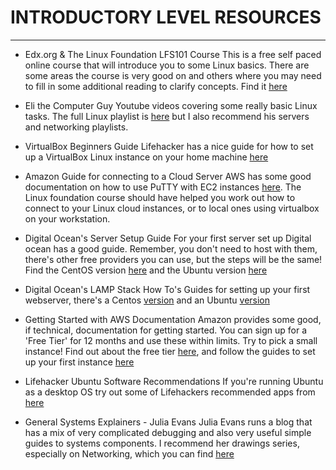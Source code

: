 # INTRODUCTORY LEVEL RESOURCES
------------------------------

* Edx.org & The Linux Foundation LFS101 Course
   This is a free self paced online course that will introduce you to some Linux basics. There are some areas the course is very good on and others where you may need to fill in some additional reading to clarify concepts. Find it [here](https://www.edx.org/course/introduction-linux-linuxfoundationx-lfs101x-0#!)

* Eli the Computer Guy 
   Youtube videos covering some really basic Linux tasks. The full Linux playlist is [here](https://www.youtube.com/playlist?list=PLD6B6473ACF32C59D) but I also recommend his servers and networking playlists.
* VirtualBox Beginners Guide
   Lifehacker has a nice guide for how to set up a VirtualBox Linux instance on your home machine [here](http://lifehacker.com/5204434/the-beginners-guide-to-creating-virtual-machines-with-virtualbox)

* Amazon Guide for connecting to a Cloud Server
   AWS has some good documentation on how to use PuTTY with EC2 instances [here](http://docs.aws.amazon.com/AWSEC2/latest/UserGuide/putty.html). The Linux foundation course should have helped you work out how to connect to your Linux cloud instances, or to local ones using virtualbox on your workstation.

* Digital Ocean's Server Setup Guide
   For your first server set up Digital ocean has a good guide. Remember, you don't need to host with them, there's other free providers you can use, but the steps will be the same! Find the CentOS version [here](https://www.digitalocean.com/community/tutorials/initial-server-setup-with-centos-7) and the Ubuntu version [here](https://www.digitalocean.com/community/tutorials/initial-server-setup-with-ubuntu-16-04)

* Digital Ocean's LAMP Stack How To's
   Guides for setting up your first webserver, there's a Centos [version](https://www.digitalocean.com/community/tutorials/how-to-install-linux-apache-mysql-php-lamp-stack-on-centos-7) and an Ubuntu [version](https://www.digitalocean.com/community/tutorials/how-to-install-linux-apache-mysql-php-lamp-stack-on-ubuntu-16-04)

* Getting Started with AWS Documentation
   Amazon provides some good, if technical, documentation for getting started. You can sign up for a 'Free Tier' for 12 months and use these within limits. Try to pick a small instance! Find out about the free tier [here](https://aws.amazon.com/free/), and follow the guides to set up your first instance [here](http://docs.aws.amazon.com/AWSEC2/latest/UserGuide/EC2_GetStarted.html)

* Lifehacker Ubuntu Software Recommendations
   If you're running Ubuntu as a desktop OS try out some of Lifehackers recommended apps from [here](http://lifehacker.com/lifehacker-pack-for-linux-our-list-of-the-essential-li-815376368)

* General Systems Explainers - Julia Evans
   Julia Evans runs a blog that has a mix of very complicated debugging and also very useful simple guides to systems components. I recommend her drawings series, especially on Networking, which you can find [here](http://jvns.ca/)

